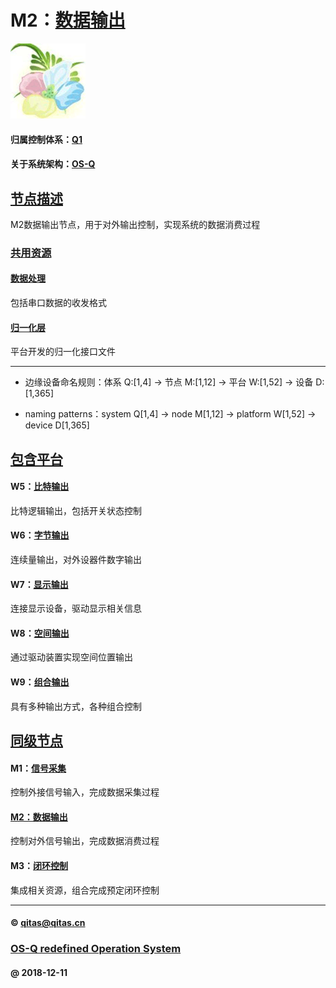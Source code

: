 ﻿# M2：[数据输出](https://github.com/OS-Q/M2) 

[![sites](OS-Q/OS-Q.png)](http://www.OS-Q.com)

#### 归属控制体系：[Q1](https://github.com/OS-Q/Q1)

#### 关于系统架构：[OS-Q](https://github.com/OS-Q/OS-Q)

## [节点描述](https://github.com/OS-Q/M2/wiki) 

M2数据输出节点，用于对外输出控制，实现系统的数据消费过程

### [共用资源](OS-Q/) 

#### [数据处理](IO/)

包括串口数据的收发格式

#### [归一化层](OS-Q/)

平台开发的归一化接口文件

---

- 边缘设备命名规则：体系 Q:[1,4] -> 节点 M:[1,12] -> 平台 W:[1,52] -> 设备 D:[1,365]

- naming patterns：system Q[1,4] -> node M[1,12] -> platform W[1,52] -> device D[1,365]

## [包含平台](https://github.com/OS-Q/M2/wiki) 

#### W5：[比特输出](https://github.com/OS-Q/W5)

比特逻辑输出，包括开关状态控制

#### W6：[字节输出](https://github.com/OS-Q/W6)

连续量输出，对外设器件数字输出

#### W7：[显示输出](https://github.com/OS-Q/W7)

连接显示设备，驱动显示相关信息

#### W8：[空间输出](https://github.com/OS-Q/W8)

通过驱动装置实现空间位置输出

#### W9：[组合输出](https://github.com/OS-Q/W9)

具有多种输出方式，各种组合控制

## [同级节点](https://github.com/OS-Q/Q1/wiki)

#### M1：[信号采集](https://github.com/OS-Q/M1)

控制外接信号输入，完成数据采集过程

#### [M2：数据输出](https://github.com/OS-Q/M2)

控制对外信号输出，完成数据消费过程

#### M3：[闭环控制](https://github.com/OS-Q/M3)

集成相关资源，组合完成预定闭环控制


---

####  © qitas@qitas.cn
###  [OS-Q redefined Operation System](http://www.OS-Q.com)
####  @ 2018-12-11
